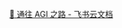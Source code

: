 <a href="https://waytoagi.feishu.cn/wiki/QPe5w5g7UisbEkkow8XcDmOpn8e">‌‍‬‬⁡⁡⁢⁡‬‍⁡⁡⁣‌⁡​⁢​⁤⁢⁡‬​⁢‌⁡⁤⁡‌⁡‌​‌​​⁤⁣​‌‍﻿⁡‌‌﻿​‬‬‬​🌈 通往 AGI 之路 - 飞书云文档</a>
